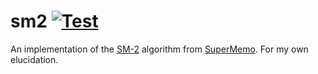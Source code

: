 # sm2 [![Test](https://github.com/eudoxia0/sm2/actions/workflows/test.yaml/badge.svg?branch=master)](https://github.com/eudoxia0/sm2/actions/workflows/test.yaml)

An implementation of the [SM-2][sm2] algorithm from [SuperMemo][sm]. For my own elucidation.

[sm2]: https://super-memory.com/english/ol/sm2.htm
[sm]: https://en.wikipedia.org/wiki/SuperMemo
